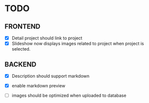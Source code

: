 TODO
====

FRONTEND
--------

- [X] Detail project should link to project
- [X] Slideshow now displays images related to project when project is selected.

BACKEND
-------

- [X] Description should support markdown
- [X] enable markdown preview
- [ ] images should be optimized when uploaded to database

